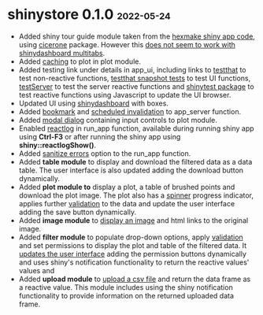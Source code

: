 # shinystore 0.1.0 <font size="4">2022-05-24</font>

-   Added shiny tour guide module taken from the [hexmake shiny app code](https://github.com/ColinFay/hexmake/blob/master/R/mod_guided_tour.R), using [cicerone](https://cicerone.john-coene.com/index.html) package. However this [does not seem to work with shinydashboard multitabs](https://github.com/JohnCoene/cicerone/issues/21).
-   Added [caching](https://shiny.rstudio.com/articles/caching.html) to plot in plot module.
-   Added testing link under details in app_ui, including links to [testthat](https://testthat.r-lib.org/index.html) to test non-reactive functions, [testthat snapshot tests](https://testthat.r-lib.org/articles/snapshotting.html) to test UI functions, [testServer](https://shiny.rstudio.com/reference/shiny/1.5.0/testServer.html) to test the server reactive functions and [shinytest package](https://rstudio.github.io/shinytest/) to test reactive functions using Javascript to update the UI browser.
-   Updated UI using [shinydashboard](https://rstudio.github.io/shinydashboard/index.html) with boxes.
-   Added [bookmark](https://shiny.rstudio.com/articles/bookmarking-state.html) and [scheduled invalidation](https://shiny.rstudio.com/reference/shiny/0.14/invalidateLater.html) to app_server function.
-   Added [modal dialog](http://shiny.rstudio-staging.com/articles/modal-dialogs.html) containing input controls to plot module.
-   Enabled [reactlog](https://rstudio.github.io/reactlog/) in run_app function, available during running shiny app using **Ctrl-F3** or after running the shiny app using **shiny::reactlogShow()**.
-   Added [sanitize errors](https://shiny.rstudio.com/articles/sanitize-errors.html) option to the run_app function.
-   Added **table module** to display and download the filtered data as a data table. The user interface is also updated adding the download button dynamically.
-   Added **plot module to** display a plot, a table of brushed points and download the plot image. The plot also has a [spinner](https://shiny.rstudio.com/articles/progress.html) progress indicator, applies further [validation](https://shiny.rstudio.com/reference/shiny/0.14/validate.html) to the data and update the user interface adding the save button dynamically.
-   Added **image module** to [display an image](https://shiny.rstudio.com/articles/images.html) and html links to the original image.
-   Added **filter module** to populate drop-down options, apply [validation](https://rstudio.github.io/shinyvalidate/) and set permissions to display the plot and table of the filtered data. It [updates the user interface](https://shiny.rstudio.com/reference/shiny/latest/renderUI.html) adding the permission buttons dynamically and uses shiny's notification functionality to return the reactive values' values and
-   Added **upload module** to [upload a csv file](https://shiny.rstudio.com/articles/upload.html) and return the data frame as a reactive value. This module includes using the shiny notification functionality to provide information on the returned uploaded data frame.
